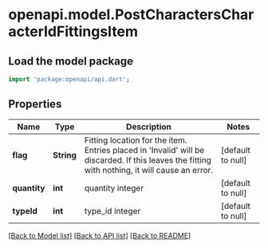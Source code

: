 # openapi.model.PostCharactersCharacterIdFittingsItem

## Load the model package
```dart
import 'package:openapi/api.dart';
```

## Properties
Name | Type | Description | Notes
------------ | ------------- | ------------- | -------------
**flag** | **String** | Fitting location for the item. Entries placed in &#39;Invalid&#39; will be discarded. If this leaves the fitting with nothing, it will cause an error. | [default to null]
**quantity** | **int** | quantity integer | [default to null]
**typeId** | **int** | type_id integer | [default to null]

[[Back to Model list]](../README.md#documentation-for-models) [[Back to API list]](../README.md#documentation-for-api-endpoints) [[Back to README]](../README.md)


